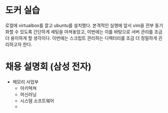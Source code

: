 # 도커 실습
로컬에 virtualbox를 깔고  ubuntu를 설치했다.
본격적인 실행에 앞서 vim을 전부 동기화할 수 있도록 간단하게 세팅을 마쳐놓았고, 이번에는 이를 바탕으로 서버 관리를 조금 더 용이하게 할 생각이다.
이번에는 스크립트 관리하는 디렉터리를 조금 더 정밀하게 괸리하고자 한다. 

# 채용 설명회 (삼성 전자)

- 메모리 사업부
	- 아키텍쳐
	- 머신러닝
	- 시스템 소프트웨어
	- 